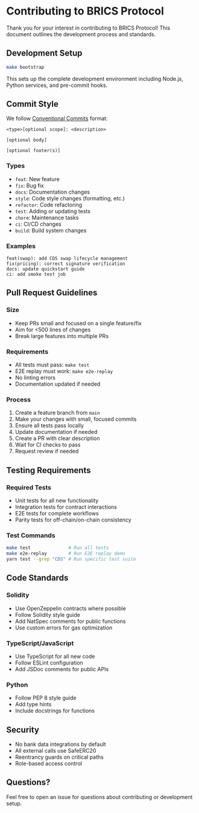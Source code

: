 # Contributing to BRICS Protocol

Thank you for your interest in contributing to BRICS Protocol! This document outlines the development process and standards.

## Development Setup

```bash
make bootstrap
```

This sets up the complete development environment including Node.js, Python services, and pre-commit hooks.

## Commit Style

We follow [Conventional Commits](https://www.conventionalcommits.org/) format:

```
<type>[optional scope]: <description>

[optional body]

[optional footer(s)]
```

### Types
- `feat`: New feature
- `fix`: Bug fix
- `docs`: Documentation changes
- `style`: Code style changes (formatting, etc.)
- `refactor`: Code refactoring
- `test`: Adding or updating tests
- `chore`: Maintenance tasks
- `ci`: CI/CD changes
- `build`: Build system changes

### Examples
```
feat(swap): add CDS swap lifecycle management
fix(pricing): correct signature verification
docs: update quickstart guide
ci: add smoke test job
```

## Pull Request Guidelines

### Size
- Keep PRs small and focused on a single feature/fix
- Aim for <500 lines of changes
- Break large features into multiple PRs

### Requirements
- All tests must pass: `make test`
- E2E replay must work: `make e2e-replay`
- No linting errors
- Documentation updated if needed

### Process
1. Create a feature branch from `main`
2. Make your changes with small, focused commits
3. Ensure all tests pass locally
4. Update documentation if needed
5. Create a PR with clear description
6. Wait for CI checks to pass
7. Request review if needed

## Testing Requirements

### Required Tests
- Unit tests for all new functionality
- Integration tests for contract interactions
- E2E tests for complete workflows
- Parity tests for off-chain/on-chain consistency

### Test Commands
```bash
make test              # Run all tests
make e2e-replay        # Run E2E replay demo
yarn test --grep "CDS" # Run specific test suite
```

## Code Standards

### Solidity
- Use OpenZeppelin contracts where possible
- Follow Solidity style guide
- Add NatSpec comments for public functions
- Use custom errors for gas optimization

### TypeScript/JavaScript
- Use TypeScript for all new code
- Follow ESLint configuration
- Add JSDoc comments for public APIs

### Python
- Follow PEP 8 style guide
- Add type hints
- Include docstrings for functions

## Security

- No bank data integrations by default
- All external calls use SafeERC20
- Reentrancy guards on critical paths
- Role-based access control

## Questions?

Feel free to open an issue for questions about contributing or development setup.
